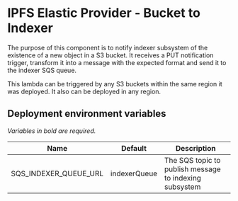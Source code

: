 # IPFS Elastic Provider - Bucket to Indexer

The purpose of this component is to notify indexer subsystem of the existence of a new object in a S3 bucket. It receives a PUT notification trigger, transform it into a message with the expected format and send it to the indexer SQS queue.

This lambda can be triggered by any S3 buckets within the same region it was deployed. It also can be deployed in any region.

## Deployment environment variables

_Variables in bold are required._

| Name                        | Default            | Description                                                                    |
| --------------------------- | ------------------ | ------------------------------------------------------------------------------ |
| SQS_INDEXER_QUEUE_URL       | indexerQueue       | The SQS topic to publish message to indexing subsystem                         |
